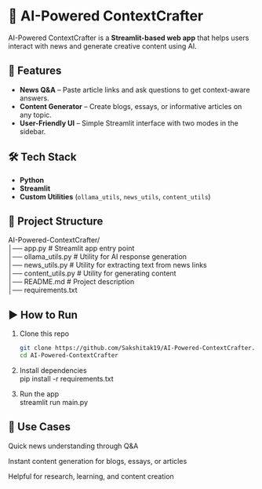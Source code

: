 # 🧠 AI-Powered ContextCrafter  

AI-Powered ContextCrafter is a **Streamlit-based web app** that helps users interact with news and generate creative content using AI.  

## 🚀 Features  
- **News Q&A** – Paste article links and ask questions to get context-aware answers.  
- **Content Generator** – Create blogs, essays, or informative articles on any topic.  
- **User-Friendly UI** – Simple Streamlit interface with two modes in the sidebar.  

## 🛠️ Tech Stack  
- **Python**  
- **Streamlit**  
- **Custom Utilities** (`ollama_utils`, `news_utils`, `content_utils`)  

## 📂 Project Structure  

AI-Powered-ContextCrafter/  
│── app.py # Streamlit app entry point  
│── ollama_utils.py # Utility for AI response generation  
│── news_utils.py # Utility for extracting text from news links  
│── content_utils.py # Utility for generating content  
│── README.md # Project description  
│── requirements.txt  


## ▶️ How to Run  
1. Clone this repo  
   ```bash
   git clone https://github.com/Sakshitak19/AI-Powered-ContextCrafter.git
   cd AI-Powered-ContextCrafter

2. Install dependencies  
   pip install -r requirements.txt  

3. Run the app  
   streamlit run main.py  

## 📌 Use Cases

Quick news understanding through Q&A

Instant content generation for blogs, essays, or articles

Helpful for research, learning, and content creation  
